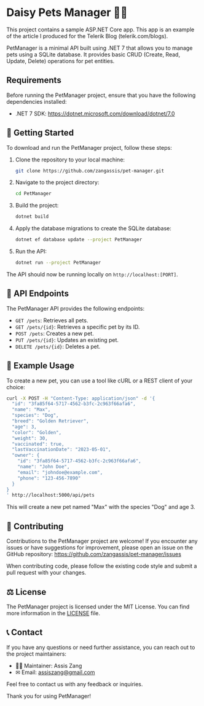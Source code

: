 # Daisy Pets Manager 🐶🐱

This project contains a sample ASP.NET Core app. This app is an example of the article I produced for the Telerik Blog (telerik.com/blogs).

PetManager is a minimal API built using .NET 7 that allows you to manage pets using a SQLite database.
It provides basic CRUD (Create, Read, Update, Delete) operations for pet entities.

## Requirements

Before running the PetManager project, ensure that you have the following dependencies installed:

- .NET 7 SDK: https://dotnet.microsoft.com/download/dotnet/7.0

## 🥏 Getting Started

To download and run the PetManager project, follow these steps:

1. Clone the repository to your local machine:

   ```bash
   git clone https://github.com/zangassis/pet-manager.git
   ```

2. Navigate to the project directory:

   ```bash
   cd PetManager
   ```

3. Build the project:

   ```bash
   dotnet build
   ```

4. Apply the database migrations to create the SQLite database:

   ```bash
   dotnet ef database update --project PetManager
   ```

5. Run the API:

   ```bash
   dotnet run --project PetManager
   ```

The API should now be running locally on `http://localhost:[PORT]`.

## 🧩 API Endpoints

The PetManager API provides the following endpoints:

- `GET /pets`: Retrieves all pets.
- `GET /pets/{id}`: Retrieves a specific pet by its ID.
- `POST /pets`: Creates a new pet.
- `PUT /pets/{id}`: Updates an existing pet.
- `DELETE /pets/{id}`: Deletes a pet.

## 🐶 Example Usage

To create a new pet, you can use a tool like cURL or a REST client of your choice:

```bash
curl -X POST -H "Content-Type: application/json" -d '{
  "id": "3fa85f64-5717-4562-b3fc-2c963f66afa6",
  "name": "Max",
  "species": "Dog",
  "breed": "Golden Retriever",
  "age": 3,
  "color": "Golden",
  "weight": 30,
  "vaccinated": true,
  "lastVaccinationDate": "2023-05-01",
  "owner": {
    "id": "3fa85f64-5717-4562-b3fc-2c963f66afa6",
    "name": "John Doe",
    "email": "johndoe@example.com",
    "phone": "123-456-7890"
  }
}
' http://localhost:5000/api/pets
```

This will create a new pet named "Max" with the species "Dog" and age 3.

## 🌟 Contributing

Contributions to the PetManager project are welcome! If you encounter any issues or have suggestions for improvement, please open an issue on the GitHub repository: https://github.com/zangassis/pet-manager/issues

When contributing code, please follow the existing code style and submit a pull request with your changes.

## ⚖ License

The PetManager project is licensed under the MIT License. You can find more information in the [LICENSE](https://github.com/zangassis/pet-manager/blob/main/LICENSE) file.

## 📞 Contact

If you have any questions or need further assistance, you can reach out to the project maintainers:

- 👨‍💻 Maintainer: Assis Zang
- ✉ Email: assiszang@gmail.com

Feel free to contact us with any feedback or inquiries.

Thank you for using PetManager!
